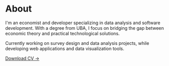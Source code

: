 # About

I'm an economist and developer specializing in data analysis and software development. With a degree from UBA, I focus on bridging the gap between economic theory and practical technological solutions.

Currently working on survey design and data analysis projects, while developing web applications and data visualization tools.

[Download CV →](/cv.pdf)